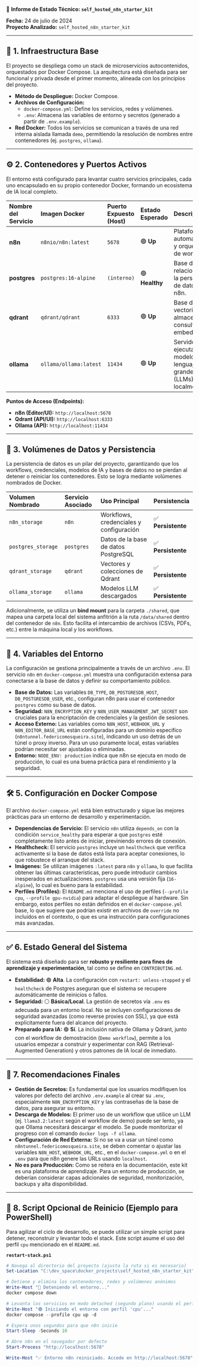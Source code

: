🧾 **Informe de Estado Técnico: `self_hosted_n8n_starter_kit`**

**Fecha:** 24 de julio de 2024  
**Proyecto Analizado:** `self_hosted_n8n_starter_kit`

---

## 🧱 1. Infraestructura Base

El proyecto se despliega como un stack de microservicios autocontenidos, orquestados por Docker Compose. La arquitectura está diseñada para ser funcional y privada desde el primer momento, alineada con los principios del proyecto.

*   **Método de Despliegue:** Docker Compose.
*   **Archivos de Configuración:**
    *   `docker-compose.yml`: Define los servicios, redes y volúmenes.
    *   `.env`: Almacena las variables de entorno y secretos (generado a partir de `.env.example`).
*   **Red Docker:** Todos los servicios se comunican a través de una red interna aislada llamada `demo`, permitiendo la resolución de nombres entre contenedores (ej. `postgres`, `ollama`).

---

## ⚙️ 2. Contenedores y Puertos Activos

El entorno está configurado para levantar cuatro servicios principales, cada uno encapsulado en su propio contenedor Docker, formando un ecosistema de IA local completo.

| Nombre del Servicio | Imagen Docker | Puerto Expuesto (Host) | Estado Esperado | Descripción |
| :------------------ | :-------------------- | :----------------------- | :---------------- | :---------------------------------------------------------------- |
| **n8n**             | `n8nio/n8n:latest`    | `5678`                   | 🟢 **Up**         | Plataforma de automatización y orquestación de workflows.         |
| **postgres**        | `postgres:16-alpine`  | `(interno)`              | 🟢 **Healthy**    | Base de datos relacional para la persistencia de datos de n8n.    |
| **qdrant**          | `qdrant/qdrant`       | `6333`                   | 🟢 **Up**         | Base de datos vectorial para almacenar y consultar embeddings.      |
| **ollama**          | `ollama/ollama:latest`| `11434`                  | 🟢 **Up**         | Servidor para ejecutar modelos de lenguaje grandes (LLMs) localmente. |

**Puntos de Acceso (Endpoints):**
*   **n8n (Editor/UI):** `http://localhost:5678`
*   **Qdrant (API/UI):** `http://localhost:6333`
*   **Ollama (API):** `http://localhost:11434`

---

## 💾 3. Volúmenes de Datos y Persistencia

La persistencia de datos es un pilar del proyecto, garantizando que los workflows, credenciales, modelos de IA y bases de datos no se pierdan al detener o reiniciar los contenedores. Esto se logra mediante volúmenes nombrados de Docker.

| Volumen Nombrado | Servicio Asociado | Uso Principal | Persistencia |
| :--------------- | :---------------- | :------------------------------------ | :------------- |
| `n8n_storage`    | `n8n`             | Workflows, credenciales y configuración | ✅ **Persistente** |
| `postgres_storage` | `postgres`        | Datos de la base de datos PostgreSQL  | ✅ **Persistente** |
| `qdrant_storage` | `qdrant`          | Vectores y colecciones de Qdrant      | ✅ **Persistente** |
| `ollama_storage` | `ollama`          | Modelos LLM descargados              | ✅ **Persistente** |

Adicionalmente, se utiliza un **bind mount** para la carpeta `./shared`, que mapea una carpeta local del sistema anfitrión a la ruta `/data/shared` dentro del contenedor de `n8n`. Esto facilita el intercambio de archivos (CSVs, PDFs, etc.) entre la máquina local y los workflows.

---

## 🧩 4. Variables del Entorno

La configuración se gestiona principalmente a través de un archivo `.env`. El servicio `n8n` en `docker-compose.yml` muestra una configuración extensa para conectarse a la base de datos y definir su comportamiento público.

*   **Base de Datos:** Las variables `DB_TYPE`, `DB_POSTGRESDB_HOST`, `DB_POSTGRESDB_USER`, etc., configuran n8n para usar el contenedor `postgres` como su base de datos.
*   **Seguridad:** `N8N_ENCRYPTION_KEY` y `N8N_USER_MANAGEMENT_JWT_SECRET` son cruciales para la encriptación de credenciales y la gestión de sesiones.
*   **Acceso Externo:** Las variables como `N8N_HOST`, `WEBHOOK_URL` y `N8N_EDITOR_BASE_URL` están configuradas para un dominio específico (`n8ntunnel.federicomosqueira.site`), indicando un uso detrás de un túnel o proxy inverso. Para un uso puramente local, estas variables podrían necesitar ser ajustadas o eliminadas.
*   **Entorno:** `NODE_ENV: production` indica que n8n se ejecuta en modo de producción, lo cual es una buena práctica para el rendimiento y la seguridad.

---

## 🛠️ 5. Configuración en Docker Compose

El archivo `docker-compose.yml` está bien estructurado y sigue las mejores prácticas para un entorno de desarrollo y experimentación.

*   **Dependencias de Servicio:** El servicio `n8n` utiliza `depends_on` con la condición `service_healthy` para esperar a que `postgres` esté completamente listo antes de iniciar, previniendo errores de conexión.
*   **Healthcheck:** El servicio `postgres` incluye un `healthcheck` que verifica activamente si la base de datos está lista para aceptar conexiones, lo que robustece el arranque del stack.
*   **Imágenes:** Se utilizan imágenes `:latest` para `n8n` y `ollama`, lo que facilita obtener las últimas características, pero puede introducir cambios inesperados en actualizaciones. `postgres` usa una versión fija (`16-alpine`), lo cual es bueno para la estabilidad.
*   **Perfiles (Profiles):** El `README.md` menciona el uso de perfiles (`--profile cpu`, `--profile gpu-nvidia`) para adaptar el despliegue al hardware. Sin embargo, estos perfiles no están definidos en el `docker-compose.yml` base, lo que sugiere que podrían existir en archivos de `override` no incluidos en el contexto, o que es una instrucción para configuraciones más avanzadas.

---

## ✅ 6. Estado General del Sistema

El sistema está diseñado para ser **robusto y resiliente para fines de aprendizaje y experimentación**, tal como se define en `CONTRIBUTING.md`.

*   **Estabilidad:** 🟢 **Alta**. La configuración con `restart: unless-stopped` y el `healthcheck` de Postgres aseguran que el sistema se recupere automáticamente de reinicios o fallos.
*   **Seguridad:** ⚪ **Básica/Local**. La gestión de secretos vía `.env` es adecuada para un entorno local. No se incluyen configuraciones de seguridad avanzadas (como reverse proxies con SSL), ya que está explícitamente fuera del alcance del proyecto.
*   **Preparado para IA:** 🟢 **Sí**. La inclusión nativa de Ollama y Qdrant, junto con el workflow de demostración (`Demo workflow`), permite a los usuarios empezar a construir y experimentar con RAG (Retrieval-Augmented Generation) y otros patrones de IA local de inmediato.

---

## 🧠 7. Recomendaciones Finales

*   **Gestión de Secretos:** Es fundamental que los usuarios modifiquen los valores por defecto del archivo `.env.example` al crear su `.env`, especialmente `N8N_ENCRYPTION_KEY` y las contraseñas de la base de datos, para asegurar su entorno.
*   **Descarga de Modelos:** El primer uso de un workflow que utilice un LLM (ej. `llama3.2:latest` según el workflow de demo) puede ser lento, ya que Ollama necesitará descargar el modelo. Se puede monitorizar el progreso con el comando `docker logs -f ollama`.
*   **Configuración de Red Externa:** Si no se va a usar un túnel como `n8ntunnel.federicomosqueira.site`, se deben comentar o ajustar las variables `N8N_HOST`, `WEBHOOK_URL`, etc., en el `docker-compose.yml` o en el `.env` para que n8n genere las URLs usando `localhost`.
*   **No es para Producción:** Como se reitera en la documentación, este kit es una plataforma de aprendizaje. Para un entorno de producción, se deberían considerar capas adicionales de seguridad, monitorización, backups y alta disponibilidad.

---

## 🧰 8. Script Opcional de Reinicio (Ejemplo para PowerShell)

Para agilizar el ciclo de desarrollo, se puede utilizar un simple script para detener, reconstruir y levantar todo el stack. Este script asume el uso del perfil `cpu` mencionado en el `README.md`.

**`restart-stack.ps1`**
```powershell
# Navega al directorio del proyecto (ajusta la ruta si es necesario)
Set-Location "C:\dev_space\docker_projects\self_hosted_n8n_starter_kit"

# Detiene y elimina los contenedores, redes y volúmenes anónimos
Write-Host "🔵 Deteniendo el entorno..."
docker compose down

# Levanta los servicios en modo detached (segundo plano) usando el perfil de CPU
Write-Host "🟢 Iniciando el entorno con perfil 'cpu'..."
docker compose --profile cpu up -d

# Espera unos segundos para que n8n inicie
Start-Sleep -Seconds 10

# Abre n8n en el navegador por defecto
Start-Process "http://localhost:5678"

Write-Host "✅ Entorno n8n reiniciado. Accede en http://localhost:5678"
```

